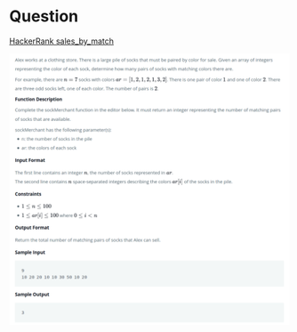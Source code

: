 # Question

[HackerRank sales_by_match](https://www.hackerrank.com/challenges/sock-merchant/problem)

![question](q.png)
